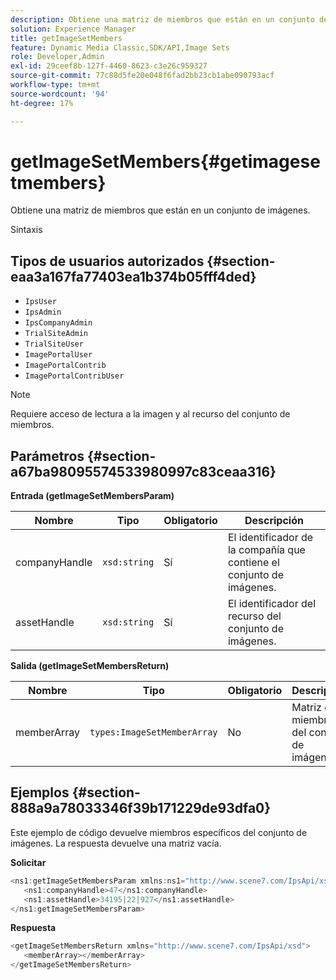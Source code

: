 ```yaml
---
description: Obtiene una matriz de miembros que están en un conjunto de imágenes.
solution: Experience Manager
title: getImageSetMembers
feature: Dynamic Media Classic,SDK/API,Image Sets
role: Developer,Admin
exl-id: 29ceef8b-127f-4460-8623-c3e26c959327
source-git-commit: 77c88d5fe20e048f6fad2bb23cb1abe090793acf
workflow-type: tm+mt
source-wordcount: '94'
ht-degree: 17%

---
```


# getImageSetMembers{#getimagesetmembers}

Obtiene una matriz de miembros que están en un conjunto de imágenes.

Sintaxis

## Tipos de usuarios autorizados {#section-eaa3a167fa77403ea1b374b05fff4ded}

* `IpsUser`
* `IpsAdmin`
* `IpsCompanyAdmin`
* `TrialSiteAdmin`
* `TrialSiteUser`
* `ImagePortalUser`
* `ImagePortalContrib`
* `ImagePortalContribUser`

>[!NOTE]
>
>Requiere acceso de lectura a la imagen y al recurso del conjunto de miembros.

## Parámetros {#section-a67ba98095574533980997c83ceaa316}

**Entrada (getImageSetMembersParam)**

| Nombre | Tipo | Obligatorio | Descripción |
|---|---|---|---|
| companyHandle | `xsd:string` | Sí | El identificador de la compañía que contiene el conjunto de imágenes. |
| assetHandle | `xsd:string` | Sí | El identificador del recurso del conjunto de imágenes. |

**Salida (getImageSetMembersReturn)**

| Nombre | Tipo | Obligatorio | Descripción |
|---|---|---|---|
| memberArray | `types:ImageSetMemberArray` | No | Matriz de miembros del conjunto de imágenes. |

## Ejemplos {#section-888a9a78033346f39b171229de93dfa0}

Este ejemplo de código devuelve miembros específicos del conjunto de imágenes. La respuesta devuelve una matriz vacía.

**Solicitar**

```java
<ns1:getImageSetMembersParam xmlns:ns1="http://www.scene7.com/IpsApi/xsd">
   <ns1:companyHandle>47</ns1:companyHandle>
   <ns1:assetHandle>34195|22|927</ns1:assetHandle>
</ns1:getImageSetMembersParam>
```

**Respuesta**

```java
<getImageSetMembersReturn xmlns="http://www.scene7.com/IpsApi/xsd">
   <memberArray></memberArray>
</getImageSetMembersReturn>
```
